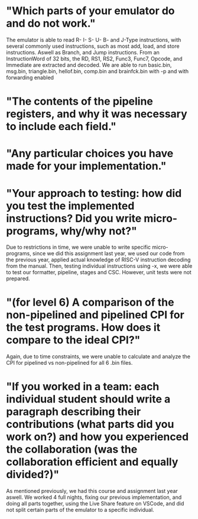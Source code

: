 # "Which parts of your emulator do and do not work."

The emulator is able to read R- I- S- U- B- and J-Type instructions, with several commonly used instructions, such as most add, load, and store instructions. Aswell as Branch, and Jump instructions. From an InstructionWord of 32 bits, the RD, RS1, RS2, Func3, Func7, Opcode, and Immediate are extracted and decoded. We are able to run basic.bin, msg.bin, triangle.bin, hellof.bin, comp.bin and brainfck.bin with -p and with forwarding enabled

# "The contents of the pipeline registers, and why it was necessary to include each field."

# "Any particular choices you have made for your implementation."

# "Your approach to testing: how did you test the implemented instructions? Did you write micro-programs, why/why not?"

Due to restrictions in time, we were unable to write specific micro-programs, since we did this assignment last year, we used our code from the previous year, applied actual knowledge of RISC-V instruction decoding from the manual. Then, testing individual instructions using -x, we were able to test our formatter, pipeline, stages and CSC. However, unit tests were not prepared.

# "(for level 6) A comparison of the non-pipelined and pipelined CPI for the test programs. How does it compare to the ideal CPI?"

Again, due to time constraints, we were unable to calculate and analyze the CPI for pipelined vs non-pipelined for all 6 .bin files.

# "If you worked in a team: each individual student should write a paragraph describing their contributions (what parts did you work on?) and how you experienced the collaboration (was the collaboration efficient and equally divided?)"

As mentioned previously, we had this course and assignment last year aswell. We worked 4 full nights, fixing our previous implementation, and doing all parts together, using the Live Share feature on VSCode, and did not split certain parts of the emulator to a specific individual.
